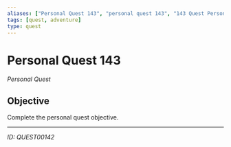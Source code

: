 ```yaml
---
aliases: ["Personal Quest 143", "personal quest 143", "143 Quest Personal"]
tags: [quest, adventure]
type: quest
---
```


# Personal Quest 143

*Personal Quest*

## Objective
Complete the personal quest objective.

---
*ID: QUEST00142*